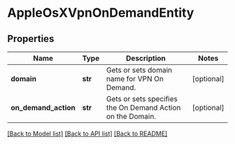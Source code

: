 # AppleOsXVpnOnDemandEntity

## Properties
Name | Type | Description | Notes
------------ | ------------- | ------------- | -------------
**domain** | **str** | Gets or sets domain name for VPN On Demand. | [optional] 
**on_demand_action** | **str** | Gets or sets specifies the On Demand Action on the Domain. | [optional] 

[[Back to Model list]](../README.md#documentation-for-models) [[Back to API list]](../README.md#documentation-for-api-endpoints) [[Back to README]](../README.md)


